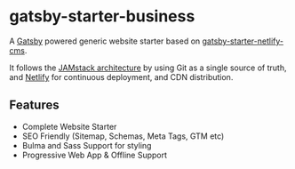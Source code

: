 # gatsby-starter-business
A [Gatsby](https://www.gatsbyjs.org/) powered generic website starter based on [gatsby-starter-netlify-cms](https://github.com/AustinGreen/gatsby-starter-netlify-cms).

It follows the [JAMstack architecture](https://jamstack.org) by using Git as a single source of truth, and [Netlify](https://www.netlify.com) for continuous deployment, and CDN distribution.


## Features
* Complete Website Starter
* SEO Friendly (Sitemap, Schemas, Meta Tags, GTM etc)
* Bulma and Sass Support for styling
* Progressive Web App & Offline Support
